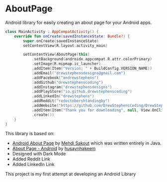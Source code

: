 # AboutPage
Android library for easily creating an about page for your Android apps.

```kotlin
class MainActivity : AppCompatActivity() {
    override fun onCreate(savedInstanceState: Bundle?) {
        super.onCreate(savedInstanceState)
        setContentView(R.layout.activity_main)

        setContentView(AboutPage(this)
            .setBackground(androidx.appcompat.R.attr.colorPrimary)
            .setImage(R.mipmap.ic_launcher)
            .addItem(Item("Version: " + BuildConfig.VERSION_NAME))
            .addEmail("drewstephensdesigns@gmail.com")
            .addFacebook("andrewstephens")
            .addGithub("drewstephenscoding")
            .addInstagram("drewstephensdesigns")
            .addPlayStore("io.github.drewstephenscoding")
            .addLinkedIn("drewstephens")
            .addReddit("redoctobershtandingby")
            .addWebsite("https://github.com/DrewStephensCoding/DrewStephensCoding")
            .addItem(Item("Thank you for downloading", null, View.OnClickListener { Toast.makeText(this, "Enjoy!", Toast.LENGTH_SHORT).show() }))
            .create())
    }
}
```

This library is based on:
-  [Android About Page](https://github.com/medyo/android-about-page) by [Mehdi Sakout](https://github.com/medyo) which was written entirely in Java. 
-  [About Page - Android](https://github.com/husaynhakeem/about-page-android/blob/master/README.md) by [husaynhakeem](https://github.com/husaynhakeem)
-  Designed with Dark Mode
-  Added Reddit Link
-  Added LinkedIn Link

This project is my first attempt at developing an Android Library 
